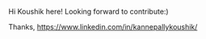 Hi Koushik here!
Looking forward to contribute:)

Thanks,
https://www.linkedin.com/in/kannepallykoushik/
